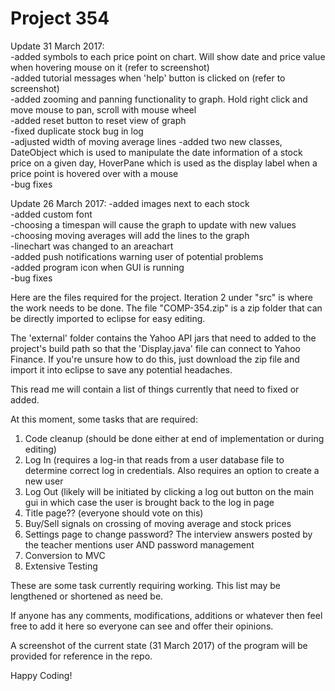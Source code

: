 # Project 354

Update 31 March 2017:  
-added symbols to each price point on chart. Will show date and price value when hovering mouse on it (refer to screenshot)  
-added tutorial messages when 'help' button is clicked on (refer to screenshot)  
-added zooming and panning functionality to graph. Hold right click and move mouse to pan, scroll with mouse wheel  
-added reset button to reset view of graph  
-fixed duplicate stock bug in log  
-adjusted width of moving average lines
-added two new classes, DateObject which is used to manipulate the date information of a stock price on a given day, HoverPane which is used as the display label when a price point is hovered over with a mouse  
-bug fixes

Update 26 March 2017:
-added images next to each stock  
-added custom font  
-choosing a timespan will cause the graph to update with new values  
-choosing moving averages will add the lines to the graph  
-linechart was changed to an areachart  
-added push notifications warning user of potential problems  
-added program icon when GUI is running  
-bug fixes

Here are the files required for the project. Iteration 2 under "src" is where the work needs to be done. The file "COMP-354.zip" is
a zip folder that can be directly imported to eclipse for easy editing.

The 'external' folder contains the Yahoo API jars that need to added to the project's build path so that the 'Display.java' file
can connect to Yahoo Finance. If you're unsure how to do this, just download the zip file and import it into eclipse to save any
potential headaches.

This read me will contain a list of things currently that need to fixed or added.

At this moment, some tasks that are required:
  1) Code cleanup (should be done either at end of implementation or during editing)
  2) Log In (requires a log-in that reads from a user database file to determine correct log in credentials. Also requires an
     option to create a new user
  3) Log Out (likely will be initiated by clicking a log out button on the main gui in which case the user is brought back to the
     log in page
  4) Title page?? (everyone should vote on this)
  5) Buy/Sell signals on crossing of moving average and stock prices
  6) Settings page to change password? The interview answers posted by the teacher mentions user AND password management
  7) Conversion to MVC
  8) Extensive Testing
  
These are some task currently requiring working. This list may be lengthened or shortened as need be.

If anyone has any comments, modifications, additions or whatever then feel free to add it here so everyone can see and offer 
their opinions.

A screenshot of the current state (31 March 2017) of the program will be provided for reference in the repo.

Happy Coding!

